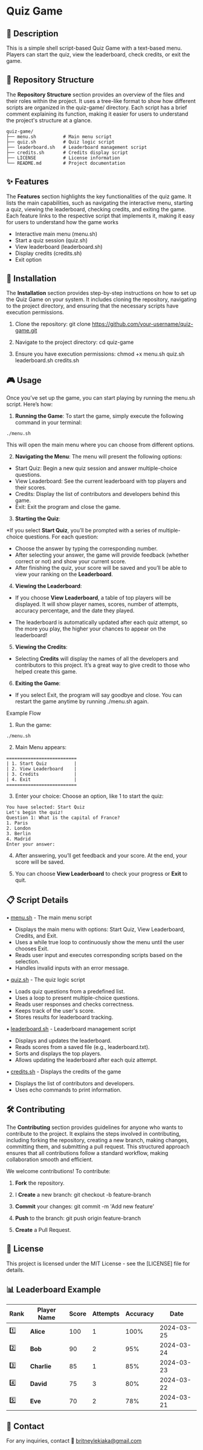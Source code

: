 # Quiz Game


## 📖 Description
This is a simple shell script-based Quiz Game with a text-based menu. Players can start the quiz, view the leaderboard, check credits, or   exit the game.

## 📂 Repository Structure
The **Repository Structure** section provides an overview of the files and their roles within the project. It uses a tree-like format to    show how different scripts are organized in the quiz-game/ directory. Each script has a brief comment explaining its function, making it    easier for users to understand the project's structure at a glance.

```
quiz-game/
├── menu.sh          # Main menu script
├── quiz.sh          # Quiz logic script
├── leaderboard.sh   # Leaderboard management script
├── credits.sh       # Credits display script
├── LICENSE          # License information
└── README.md        # Project documentation
```

 
## ✨ Features
The **Features** section highlights the key functionalities of the quiz game. It lists the main capabilities, such as navigating the       interactive menu, starting a quiz, viewing the leaderboard, checking credits, and exiting the game. Each feature links to the respective    script that implements it, making it easy for users to understand how the game works

- Interactive main menu (menu.sh)
- Start a quiz session (quiz.sh)
- View leaderboard (leaderboard.sh)
- Display credits (credits.sh)
- Exit option


## 🚀 Installation
The **Installation** section provides step-by-step instructions on how to set up the Quiz Game on your system. It includes cloning the      repository, navigating to the project directory, and ensuring that the necessary scripts have execution permissions.

1. Clone the repository:
   git clone https://github.com/your-username/quiz-game.git

2. Navigate to the project directory:
   cd quiz-game

3. Ensure you have execution permissions:
   chmod +x menu.sh quiz.sh leaderboard.sh credits.sh

## 🎮 Usage

Once you’ve set up the game, you can start playing by running the menu.sh script. Here’s how:

1. **Running the Game**: To start the game, simply execute the following command in your terminal:

```./menu.sh```

This will open the main menu where you can choose from different options.

2. **Navigating the Menu**: The menu will present the following options:

- Start Quiz: Begin a new quiz session and answer multiple-choice questions.
- View Leaderboard: See the current leaderboard with top players and their scores.
- Credits: Display the list of contributors and developers behind this game.
- Exit: Exit the program and close the game.

3. **Starting the Quiz**:

  *If you select **Start Quiz**, you’ll be prompted with a series of multiple-choice questions. For each question:

  - Choose the answer by typing the corresponding number.
  - After selecting your answer, the game will provide feedback (whether correct or not) and show your current score.
  - After finishing the quiz, your score will be saved and you’ll be able to view your ranking on the **Leaderboard**.

4. **Viewing the Leaderboard**:

- If you choose **View Leaderboard**, a table of top players will be displayed. It will show player names, scores, number of attempts,     
  accuracy percentage, and the date they played.

- The leaderboard is automatically updated after each quiz attempt, so the more you play, the higher your chances to appear on the            leaderboard!

5. **Viewing the Credits**:

- Selecting **Credits** will display the names of all the developers and contributors to this project. It’s a great way to give credit to     those who helped create this game.

6. **Exiting the Game**:

-  If you select Exit, the program will say goodbye and close. You can restart the game anytime by running ./menu.sh again.

Example Flow
1. Run the game:

```./menu.sh```

2. Main Menu appears:
```
==========================
| 1. Start Quiz          |
| 2. View Leaderboard    |
| 3. Credits             |
| 4. Exit                |
==========================
```

3. Enter your choice:
Choose an option, like 1 to start the quiz:

```
You have selected: Start Quiz
Let's begin the quiz!
Question 1: What is the capital of France?
1. Paris
2. London
3. Berlin
4. Madrid
Enter your answer:
```
4. After answering, you’ll get feedback and your score. At the end, your score will be saved.

5. You can choose **View Leaderboard** to check your progress or **Exit** to quit.

## 📋 Script Details

• [menu.sh](menu.sh) - The main menu script
- Displays the main menu with options: Start Quiz, View Leaderboard, Credits, and Exit.
- Uses a while true loop to continuously show the menu until the user chooses Exit.
- Reads user input and executes corresponding scripts based on the selection.
- Handles invalid inputs with an error message.

• [quiz.sh](quiz.sh) - The quiz logic script
- Loads quiz questions from a predefined list.
- Uses a loop to present multiple-choice questions.
- Reads user responses and checks correctness.
- Keeps track of the user's score.
- Stores results for leaderboard tracking.

• [leaderboard.sh](leaderboard.sh) - Leaderboard management script
- Displays and updates the leaderboard.
- Reads scores from a saved file (e.g., leaderboard.txt).
- Sorts and displays the top players.
- Allows updating the leaderboard after each quiz attempt.

• [credits.sh](credits.sh) - Displays the credits of the game
- Displays the list of contributors and developers.
- Uses echo commands to print information.



## 🛠 Contributing
The **Contributing** section provides guidelines for anyone who wants to contribute to the project. It explains the steps involved in contributing, including forking the repository, creating a new branch, making changes, committing them, and submitting a pull request. This structured approach ensures that all contributions follow a standard workflow, making collaboration smooth and efficient.

We welcome contributions! To contribute:

1. **Fork** the repository.

2. I **Create** a new branch:
   git checkout -b feature-branch

3. **Commit** your changes:
   git commit -m 'Add new feature'

4. **Push** to the branch:
     git push origin feature-branch

5. **Create** a Pull Request.

## 📜 License

This project is licensed under the MIT License - see the [LICENSE] file for details.

## 📊 Leaderboard Example

| Rank | Player Name | Score | Attempts | Accuracy | Date       |
|------|-------------|-------|----------|----------|------------|
| 1️⃣  | **Alice**   | 100   | 1        | 100%     | 2024-03-25 |
| 2️⃣  | **Bob**     | 90    | 2        | 95%      | 2024-03-24 |
| 3️⃣  | **Charlie** | 85    | 1        | 85%      | 2024-03-23 |
| 4️⃣  | **David**   | 75    | 3        | 80%      | 2024-03-22 |
| 5️⃣  | **Eve**     | 70    | 2        | 78%      | 2024-03-21 |



## 📩 Contact

For any inquiries, contact 📧 britneylekiaka@gmail.com

